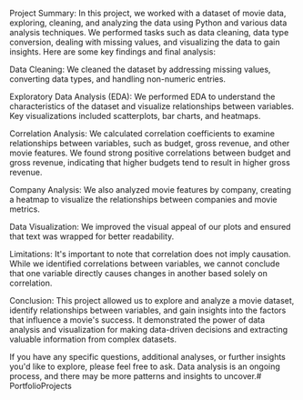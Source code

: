 Project Summary:
In this project, we worked with a dataset of movie data, exploring, cleaning, and analyzing the data using Python and various data analysis techniques. We performed tasks such as data cleaning, data type conversion, dealing with missing values, and visualizing the data to gain insights. Here are some key findings and final analysis:

Data Cleaning: We cleaned the dataset by addressing missing values, converting data types, and handling non-numeric entries.

Exploratory Data Analysis (EDA): We performed EDA to understand the characteristics of the dataset and visualize relationships between variables. Key visualizations included scatterplots, bar charts, and heatmaps.

Correlation Analysis: We calculated correlation coefficients to examine relationships between variables, such as budget, gross revenue, and other movie features. We found strong positive correlations between budget and gross revenue, indicating that higher budgets tend to result in higher gross revenue.

Company Analysis: We also analyzed movie features by company, creating a heatmap to visualize the relationships between companies and movie metrics.

Data Visualization: We improved the visual appeal of our plots and ensured that text was wrapped for better readability.

Limitations: It's important to note that correlation does not imply causation. While we identified correlations between variables, we cannot conclude that one variable directly causes changes in another based solely on correlation.

Conclusion:
This project allowed us to explore and analyze a movie dataset, identify relationships between variables, and gain insights into the factors that influence a movie's success. It demonstrated the power of data analysis and visualization for making data-driven decisions and extracting valuable information from complex datasets.

If you have any specific questions, additional analyses, or further insights you'd like to explore, please feel free to ask. Data analysis is an ongoing process, and there may be more patterns and insights to uncover.# PortfolioProjects
